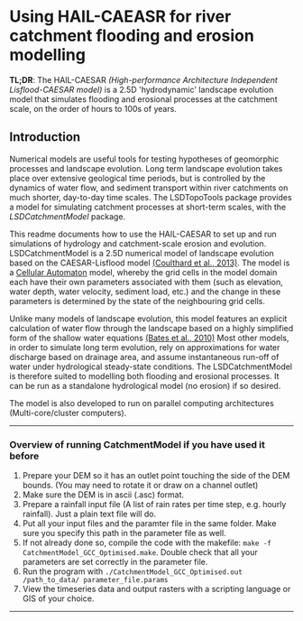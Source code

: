 # Using HAIL-CAEASR for river catchment flooding and erosion modelling

**TL;DR**: The HAIL-CAESAR _(High-performance Architecture Independent Lisflood-CAESAR model)_ is a 2.5D 'hydrodynamic' landscape evolution model that simulates flooding and erosional processes at the catchment scale, on the order of hours to 100s of years. 

## Introduction

Numerical models are useful tools for testing hypotheses of geomorphic processes and landscape evolution. Long term landscape evolution takes place over extensive geological time periods, but is controlled by the dynamics of water flow, and sediment transport within river catchments on much shorter, day-to-day time scales. The LSDTopoTools package provides a model for simulating catchment processes at short-term scales, with the *LSDCatchmentModel* package. 

This readme documents how to use the HAIL-CAESAR to set up and run simulations of hydrology and catchment-scale erosion and evolution. LSDCatchmentModel is a 2.5D numerical model of landscape evolution based on the CAESAR-Lisflood model [(Coulthard et al., 2013)](http://onlinelibrary.wiley.com/doi/10.1002/esp.3478/abstract). The model is a [Cellular Automaton](http://natureofcode.com/book/chapter-7-cellular-automata/) model, whereby the grid cells in the model domain each have their own parameters associated with them (such as elevation, water depth, water velocity, sediment load, etc.) and the change in these parameters is determined by the state of the neighbouring grid cells. 

Unlike many models of landscape evolution, this model features an explicit calculation of water flow through the landscape based on a highly simplified form of the shallow water equations [(Bates et al., 2010)](http://www.sciencedirect.com/science/article/pii/S0022169410001538.) Most other models, in order to simulate long term evolution, rely on approximations for water discharge based on drainage area, and assume instantaneous run-off of water under hydrological steady-state conditions. The LSDCatchmentModel is therefore suited to modelling both flooding and erosional processes. It can be run as a standalone hydrological model (no erosion) if so desired.

The model is also developed to run on parallel computing architectures (Multi-core/cluster computers).


********************************************************
### Overview of running CatchmentModel if you have used it before

  1. Prepare your DEM so it has an outlet point touching the side of the DEM bounds. (You may need to rotate it or draw on a channel outlet)
  2. Make sure the DEM is in ascii (.asc) format. 
  3. Prepare a rainfall input file (A list of rain rates per time step, e.g. hourly rainfall). Just a plain text file will do.
  4. Put all your input files and the paramter file in the same folder. Make sure you specify this path in the parameter file as well.
  5. If not already done so, compile the code with the makefile: `make -f CatchmentModel_GCC_Optimised.make`. Double check that all your parameters are set correctly in the parameter file.
  6. Run the program with `./CatchmentModel_GCC_Optimised.out /path_to_data/ parameter_file.params`
  7. View the timeseries data and output rasters with a scripting language or GIS of your choice.
********************************************************
